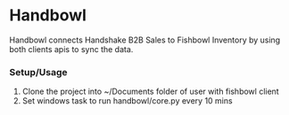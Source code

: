 # Handbowl

Handbowl connects Handshake B2B Sales to Fishbowl Inventory by using both clients apis to sync the data. 

### Setup/Usage

1. Clone the project into ~/Documents folder of user with fishbowl client
2. Set windows task to run handbowl/core.py every 10 mins
